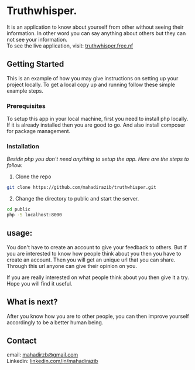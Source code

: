 # Truthwhisper. 
It is an application to know about yourself from other without seeing their information. In other word you can say anything about others but they can not see your information. <br>
To see the live application, visit: [truthwhisper.free.nf](http://truthwhisper.free.nf)




## Getting Started
This is an example of how you may give instructions on setting up your project locally.
To get a local copy up and running follow these simple example steps.

### Prerequisites
To setup this app in your local machine, first you need to install php locally. If it is already installed then you are good to go. And also install composer for package management.

### Installation
_Beside php you don't need anything to setup the app. Here are the steps to follow._
1. Clone the repo
  ```sh
  git clone https://github.com/mahadirazib/truthwhisper.git
  ```
2. Change the directory to public and start the server.
  ```sh
  cd public
  php -S localhost:8000
  ```



## usage:
You don't have to create an account to give your feedback to others. But if you are interested to know how people think about you then you have to create an account. Then you will get an unique url that you can share. Through this url anyone can give their opinion on you.

If you are really interested on what people think about you then give it a try. Hope you will find it useful.



## What is next?
After you know how you are to other people, you can then improve yourself accordingly to be a better human being.



## Contact
email: mahadirzb@gmail.com <br>
Linkedin: [linkedin.com/in/mahadirazib](https://www.linkedin.com/in/mahadirazib/)
